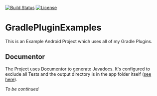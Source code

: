 [![Build Status](https://travis-ci.org/thomaspaulmann/GradlePluginExamples.svg?branch=master)](https://travis-ci.org/thomaspaulmann/GradlePluginExamples) [![License](http://img.shields.io/:license-apache-brightgreen.svg?style=flat)](https://raw.githubusercontent.com/thomaspaulmann/GradlePluginExamples/master/LICENSE)

# GradlePluginExamples
This is an Example Android Project which uses all of my Gradle Plugins.

## Documentor
The Project uses [Documentor](http://www.thomaspaulmann.com/Documentor/) to generate Javadocs. 
It's configured to exclude all Tests and the output directory is in the app folder itself ([see here](https://github.com/thomaspaulmann/GradlePluginExamples/blob/master/app/build.gradle#L29)).

*To be continued*
